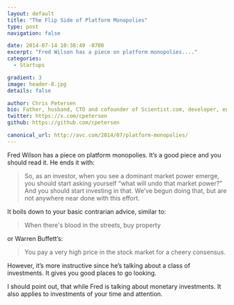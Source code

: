 ```yaml
---
layout: default
title: "The Flip Side of Platform Monopolies"
type: post
navigation: false

date: 2014-07-14 10:38:49 -0700
excerpt: "Fred Wilson has a piece on platform monopolies...."
categories:
  - Startups

gradient: 3
image: header-8.jpg
details: false

author: Chris Petersen
bio: Father, husband, CTO and cofounder of Scientist.com, developer, entrepreneur and technologist.
twitter: https://x.com/cpetersen
github: https://github.com/cpetersen

canonical_url: http://avc.com/2014/07/platform-monopolies/
---
```



 Fred Wilson has a piece on platform monopolies. It’s a good piece and you should read it. He ends it with:

 >  So, as an investor, when you see a dominant market power emerge, you should start asking yourself “what will undo that market power?” And you should start investing in that. We’ve begun doing that, but are not anywhere near done with this effort.

 It boils down to your basic contrarian advice, similar to:

 >  When there's blood in the streets, buy property

 or Warren Buffett’s:

 >  You pay a very high price in the stock market for a cheery consensus.

 However, it’s more instructive since he’s talking about a class of investments. It gives you good places to go looking.

I should point out, that while Fred is talking about monetary investments. It also applies to investments of your time and attention.

